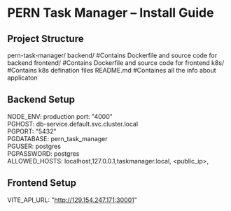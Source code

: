 
PERN Task Manager – Install Guide
=================================


Project Structure
-----------------
<ls>pern-task-manager/</ls>
  backend/        #Contains Dockerfile and source code for backend
  frontend/       #Contains Dockerfile and source code for frontend
  k8s/            #Contains k8s defination files
  README.md       #Containes all the info about applicaton

Backend Setup
---------------------------
 <ls>NODE_ENV: production</ls>
   port: "4000"    
   PGHOST: db-service.default.svc.cluster.local      
   PGPORT: "5432"    
   PGDATABASE: pern_task_manager    
   PGUSER: postgres    
   PGPASSWORD: postgres    
   ALLOWED_HOSTS: localhost,127.0.0.1,taskmanager.local, <public_ip>,<dns>    


Frontend Setup
----------------------------
  VITE_API_URL: "http://129.154.247.171:30001"

